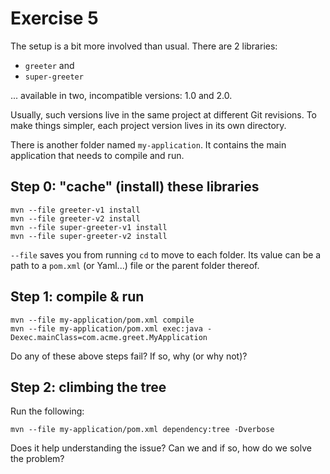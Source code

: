 # Exercise 5

The setup is a bit more involved than usual. There are 2 libraries:

- `greeter` and
- `super-greeter`

... available in two, incompatible versions: 1.0 and 2.0.

Usually, such versions live in the same project at different Git revisions.
To make things simpler, each project version lives in its own directory.

There is another folder named `my-application`.
It contains the main application that needs to compile and run.

## Step 0: "cache" (install) these libraries

```shell
mvn --file greeter-v1 install
mvn --file greeter-v2 install
mvn --file super-greeter-v1 install
mvn --file super-greeter-v2 install
```

`--file` saves you from running `cd` to move to each folder. Its value can be a path to a `pom.xml` (or Yaml...) file or the parent folder thereof.

## Step 1: compile & run

```shell
mvn --file my-application/pom.xml compile
mvn --file my-application/pom.xml exec:java -Dexec.mainClass=com.acme.greet.MyApplication
```

Do any of these above steps fail? If so, why (or why not)?

## Step 2: climbing the tree

Run the following:

```shell
mvn --file my-application/pom.xml dependency:tree -Dverbose
```

Does it help understanding the issue?
Can we and if so, how do we solve the problem?